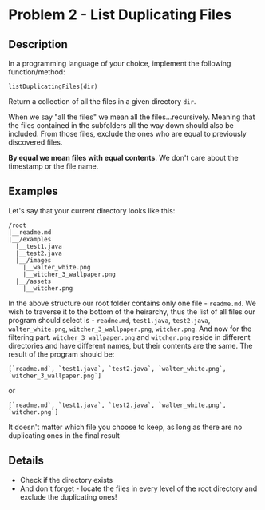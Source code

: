 # Problem 2 - List Duplicating Files

## Description

In a programming language of your choice, implement the following function/method:

```
listDuplicatingFiles(dir)
```

Return a collection of all the files in a given directory `dir`. 

When we say "all the files" we mean all the files...recursively. Meaning that the files contained in the subfolders all the way down should also be included. From those files, exclude the ones who are equal to previously discovered files. 

**By equal we mean files with equal contents**. We don't care about the timestamp or the file name.

## Examples
Let's say that your current directory looks like this:
```
/root
|__readme.md
|__/examples
  |__test1.java
  |__test2.java
  |__/images
    |__walter_white.png
    |__witcher_3_wallpaper.png
  |__/assets
    |__witcher.png
```

In the above structure our root folder contains only one file - `readme.md`. 
We wish to traverse it to the bottom of the heirarchy, thus the list of all files our program should select is - `readme.md`, `test1.java`, `test2.java`, `walter_white.png`, `witcher_3_wallpaper.png`, `witcher.png`.
And now for the filtering part. `witcher_3_wallpaper.png` and `witcher.png` reside in different directories and have different names, but their contents are the same. The result of the program should be:
```
[`readme.md`, `test1.java`, `test2.java`, `walter_white.png`, `witcher_3_wallpaper.png`]
```
or
```
[`readme.md`, `test1.java`, `test2.java`, `walter_white.png`, `witcher.png`]
```
It doesn't matter which file you choose to keep, as long as there are no duplicating ones in the final result

## Details
- Check if the directory exists
- And don't forget - locate the files in every level of the root directory and exclude the duplicating ones!
